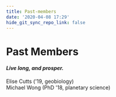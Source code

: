 ```yaml
---
title: Past-members
date: '2020-04-08 17:29'
hide_git_sync_repo_link: false
---
```


# Past Members
#### _Live long, and prosper._
Elise Cutts ('19, geobiology)  
Michael Wong (PhD '18, planetary science)